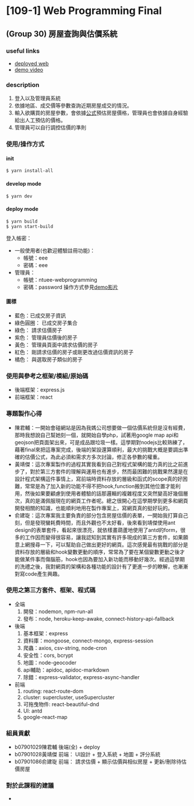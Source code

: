 # [109-1] Web Programming Final 
## (Group 30) 房屋查詢與估價系統
### useful links
* [deployed web](https://houses-valuation.herokuapp.com/)
* [demo video](#)
### description
1. 登入以及管理員系統
2. 依據地區、成交價等參數查詢近期房屋成交的情況。
3. 輸入欲購買的房屋參數，會依據[公式](https://github.com/Claude0311/web-final/tree/main/backend#估價公式)預估房屋價格，管理員也會依據自身經驗給出人工預估的價格。
4. 管理員可以自行調控估價的準則
### 使用/操作方式
#### init
```
$ yarn install-all
```
#### develop mode
```
$ yarn dev
```
#### deploy mode
```
$ yarn build
$ yarn start-build
```
登入帳密：
* 一般使用者(也歡迎體驗註冊功能)：
    * 帳號：eee
    * 密碼：eee
* 管理員：
    * 帳號：ntuee-webprogramming
    * 密碼：password
操作方式參見[demo影片](#useful-links)
#### 圖標
* 藍色：已成交房子資訊
* 綠色圓圈： 已成交房子集合
* 綠色： 請求估價房子
* 紫色： 管理員估價後的房子
* 黃色： 管理員頁面中請求估價的房子
* 紅色： 剛請求估價的房子或剛更改過估價資訊的房子
* 橘色： 與選取房子類似的房子
### 使用與參考之框架/模組/原始碼
* 後端框架：express.js
* 前端框架：react
### 專題製作心得
* 陳君輔：一開始會碰網站是因為我媽公司想要做一個估價系統但是沒有經費，那時我想說自己幫她刻一個，就開始自學php，試著用google map api和geojson把頁面架出來，可是成品跟垃圾一樣。這學期對nodejs比較熟練了，藉著final來把這專案完成，後端的架設還算順利，最大的挑戰大概是要調出準確的估價公式，為此必須和需求方多次討論，修正各參數的權重。
* 黃靖傑：這次專案製作的過程其實我看到自己對程式架構的能力真的比之前進步了，對於第三方套件的理解與運用也有進步，然而最困難的挑戰果然還是在設計程式架構這件事情上，寫前端時資料存放的層級和函式的scope真的好困難，常常是為了加入新的功能不得不把hook,function搬到其他位置才能利用，然後如果要顧慮到使用者體驗的話那邏輯的複雜程度又突然變高好幾個層次，真的是滿佩服現在的網頁工作者呢。總之很開心在這學期學到更多和網頁開發相關的知識，也能順利地用在製作專案上，寫網頁真的挺好玩的。
* 俞建琁：這次專案我主要負責的部分包含房屋估價的表單，一開始我打算自己刻，但是發現蠻耗費時間，而且外觀也不太好看，後來看到靖傑使用ant design的表單套件，看起來很漂亮，就依樣畫葫蘆地使用了antd的form，很多的工作因而變得很容易，讓我認知到其實有許多現成的第三方套件，如果願意上網搜尋一下，可以幫助自己做出更好的網頁。這次感覺最有挑戰的部分是資料存放的層級和hook變數更動的順序，常常為了要在某個變數更動之後才能做某件事而傷腦筋，hook也因為要加入新功能而移動好幾次。經過這學期的洗禮之後，我對網頁的架構和各種功能的設計有了更進一步的瞭解，也漸漸對寫code產生興趣。
### 使用之第三方套件、框架、程式碼
* 全端
    1. 開發：nodemon, npm-run-all
    2. 發布：node, heroku-keep-awake, connect-history-api-fallback
* 後端
    1. 基本框架：express
    2. 資料庫：mongoose, connect-mongo, express-session
    3. 爬蟲：axios, csv-string, node-cron
    4. 安全性：cors, bcrypt
    5. 地圖：node-geocoder
    6. api輔助：apidoc, apidoc-markdown
    7. 除錯：express-validator, express-async-handler
* 前端
    1. routing: react-route-dom
    2. cluster: supercluster, useSupercluster
    3. 可拖曳物件: react-beautiful-dnd
    4. UI: antd
    5. google-react-map
### 組員貢獻
* b07901029陳君輔
後端(全) + deploy
* b07901028黃靖傑
前端： UI設計 + 登入系統 + 地圖 + 評分系統
* b07901086俞建琁
前端： 請求估價 + 顯示估價與相似房屋 + 更新/刪除待估價房屋
### 對於此課程的建議
* 
